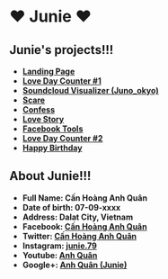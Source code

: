 # ♥ Junie ♥

## Junie's projects!!!

- **[Landing Page](https://junie79.github.io/landing)**
- **[Love Day Counter #1](https://junie79.github.io/lovedays)**
- **[Soundcloud Visualizer (Juno_okyo)](https://junie79.github.io/soundcloud)**
- **[Scare](https://junie79.github.io/doama)**
- **[Confess](https://junie79.github.io/totinh)**
- **[Love Story](https://junie79.github.io/lovestory)**
- **[Facebook Tools](https://junie79.github.io/facebooktools)**
- **[Love Day Counter #2](https://junie79.github.io/love)**
- **[Happy Birthday](https://junie79.github.io/sinhnhat)**

## About Junie!!!
- **Full Name: Cấn Hoàng Anh Quân**
- **Date of birth: 07-09-xxxx**
- **Address: Dalat City, Vietnam**
- **Facebook: [Cấn Hoàng Anh Quân](https://www.facebook.com/junie.deeptry)**
- **Twitter: [Cấn Hoàng Anh Quân](http://twitter.com/anhquancanhoang)**
- **Instagram: [junie.79](https://www.instagram.com/junie.79/)**
- **Youtube: [Anh Quân](https://www.youtube.com/channel%2FUCMvsAzrhy7_17nuQAPp8_nA%2F)**
- **Google+: [Anh Quân (Junie)](https://plus.google.com/u/0/102479544213832178614)**
